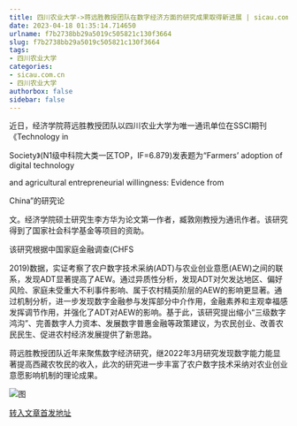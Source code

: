 ```yaml
---
title: 四川农业大学->蒋远胜教授团队在数字经济方面的研究成果取得新进展 | sicau.com.cn
date: 2023-04-18 01:35:14.714650
urlname: f7b2738bb29a5019c505821c130f3664
slug: f7b2738bb29a5019c505821c130f3664
tags: 
- 四川农业大学
categories:
- sicau.com.cn
- 四川农业大学
authorbox: false
sidebar: false
---
```

近日，经济学院蒋远胜教授团队以四川农业大学为唯一通讯单位在SSCI期刊《Technology in

Society》(N1级中科院大类一区TOP，IF=6.879)发表题为“Farmers’ adoption of digital technology

and agricultural entrepreneurial willingness: Evidence from

China”的研究论
<!--more-->
文。经济学院硕士研究生李方华为论文第一作者，臧敦刚教授为通讯作者。该研究得到了国家社会科学基金等项目的资助。

该研究根据中国家庭金融调查(CHFS

2019)数据，实证考察了农户数字技术采纳(ADT)与农业创业意愿(AEW)之间的联系，发现ADT显著提高了AEW。通过异质性分析，发现ADT对欠发达地区、偏好风险、家庭未受重大不利事件影响、属于农村精英阶层的AEW的影响更显著。通过机制分析，进一步发现数字金融参与发挥部分中介作用，金融素养和主观幸福感发挥调节作用，并强化了ADT对AEW的影响。基于此，该研究提出缩小“三级数字鸿沟”、完善数字人力资本、发展数字普惠金融等政策建议，为农民创业、改善农民民生、促进农村经济发展提供了新思路。

蒋远胜教授团队近年来聚焦数字经济研究，继2022年3月研究发现数字能力能显著提高西藏农牧民的收入，此次的研究进一步丰富了农户数字技术采纳对农业创业意愿影响机制的理论成果。

![图](https://news.sicau.edu.cn/__local/9/D9/D0/847E5213273E31D8CC2414C09F8_22B35AC1_31433.png)

[转入文章首发地址](https://news.sicau.edu.cn/info/1078/71807.htm)